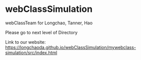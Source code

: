 # webClassSimulation
webClassTeam for Longchao, Tanner, Hao

Please go to next level of Directory

Link to our website: https://longchaoda.github.io/webClassSimulation/mywebclass-simulation/src/index.html
